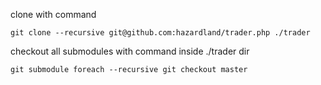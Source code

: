 clone with command
```
git clone --recursive git@github.com:hazardland/trader.php ./trader
```
checkout all submodules with command inside ./trader dir
```
git submodule foreach --recursive git checkout master
```
